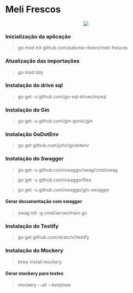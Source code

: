 # Meli Frescos

<p align="center">
  <a href="https://github.com/paloma-ribeiro/meli-frescos/actions/workflows/test.yml">
    <img src="https://github.com/paloma-ribeiro/meli-frescos/actions/workflows/test.yml/badge.svg">
  </a>
</p>

### Inicialização da aplicação

> go mod init github.com/paloma-ribeiro/meli-frescos

### Atualização das importações

> go mod tidy

### Instalação do drive sql

> go get -u github.com/go-sql-driver/mysql

### Instalação do Gin

> go get -u github.com/gin-gonic/gin

### Instalação GoDotEnv

> go get github.com/joho/godotenv

### Instalação do Swagger

> go get -u github.com/swaggo/swag/cmd/swag

> go get -u github.com/swaggo/files

> go get -u github.com/swaggo/gin-swagger

#### Gerar documentação com swagger

> swag init -g cmd/server/main.go

### Instalação do Testify

> go get github.com/stretchr/testify

### Instalação do Mockery

> brew install mockery

#### Gerar mockery para testes

> mockery --all --keeptree
